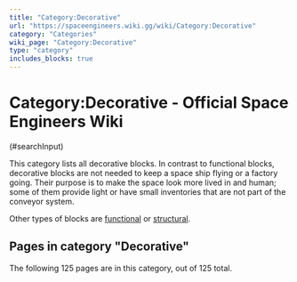 ```yaml
---
title: "Category:Decorative"
url: "https://spaceengineers.wiki.gg/wiki/Category:Decorative"
category: "Categories"
wiki_page: "Category:Decorative"
type: "category"
includes_blocks: true
---
```


# Category:Decorative - Official Space Engineers Wiki

(#searchInput)

This category lists all decorative blocks. In contrast to functional blocks, decorative blocks are not needed to keep a space ship flying or a factory going. Their purpose is to make the space look more lived in and human; some of them provide light or have small inventories that are not part of the conveyor system.

Other types of blocks are [functional](https://spaceengineers.wiki.gg/wiki/Category:Functional "Category:Functional") or [structural](https://spaceengineers.wiki.gg/wiki/Category:Structural "Category:Structural").

## Pages in category "Decorative"

The following 125 pages are in this category, out of 125 total.